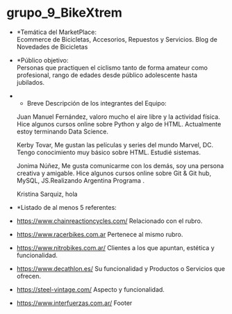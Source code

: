 # grupo_9_BikeXtrem
- *Temática del MarketPlace:  
   Ecommerce de Bicicletas, Accesorios, Repuestos y Servicios. Blog de Novedades de Bicicletas
   
- *Público objetivo:   
   Personas que practiquen el ciclismo tanto de forma amateur como profesional, rango de edades desde público adolescente hasta jubilados.
   
- * Breve Descripción de los integrantes del Equipo:

   Juan Manuel Fernández, valoro mucho el aire libre y la actividad física. Hice algunos cursos online sobre Python y algo de HTML. Actualmente estoy terminando Data Science. 
  
   Kerby Tovar, Me gustan las películas y series del mundo Marvel, DC. Tengo conocimiento muy básico sobre HTML. Estudié sistemas. 
   
   Jonima Núñez, Me gusta comunicarme con los demás, soy una persona creativa y amigable. Hice algunos cursos online sobre Git & Git hub, MySQL, JS.Realizando Argentina Programa .
  
   Kristina Sarquiz, hola 
   
- *Listado de al menos 5 referentes:
- https://www.chainreactioncycles.com/ Relacionado con el rubro.
- https://www.racerbikes.com.ar Pertenece al mismo rubro.
- https://www.nitrobikes.com.ar/ Clientes a los que apuntan, estética y funcionalidad.
- https://www.decathlon.es/ Su funcionalidad y Productos o Servicios que ofrecen.
- https://steel-vintage.com/ Aspecto y funcionalidad.
- https://www.interfuerzas.com.ar/ Footer

